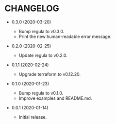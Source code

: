 # CHANGELOG

 -  0.3.0 (2020-03-20)
     *  Bump regula to v0.3.0.
     *  Print the new human-readable error message.

 -  0.2.0 (2020-02-25)
     *  Update regula to v0.2.0.

 -  0.1.1 (2020-02-24)
     *  Upgrade terraform to v0.12.20.

 -  0.1.0 (2020-01-23)
     *  Bump regula to v0.1.0.
     *  Improve examples and README.md.

 -  0.0.1 (2020-01-14)
     *  Initial release.
